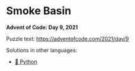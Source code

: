 # Smoke Basin

**Advent of Code: Day 9, 2021**

Puzzle text: https://adventofcode.com/2021/day/9

Solutions in other languages:

- [🐍 Python](../../../../python/2021/09_smoke_basin)
